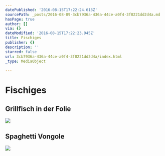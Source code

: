 ```yaml
---
datePublished: '2016-08-15T17:22:24.613Z'
sourcePath: _posts/2016-08-09-3cb7936a-436a-44ce-a0f4-3f0221dd2d4a.md
hasPage: true
author: []
via: {}
dateModified: '2016-08-15T17:22:23.945Z'
title: Fischiges
publisher: {}
description: ''
starred: false
url: 3cb7936a-436a-44ce-a0f4-3f0221dd2d4a/index.html
_type: MediaObject

---
```

# Fischiges

## Grillfisch in der Folie
![](https://the-grid-user-content.s3-us-west-2.amazonaws.com/e441ec99-4f0e-4d76-940e-1e88d1c8302d.jpg)

## Spaghetti Vongole
![](https://the-grid-user-content.s3-us-west-2.amazonaws.com/dfab61ad-3eb2-4f37-8626-cf841b9c93a6.jpg)